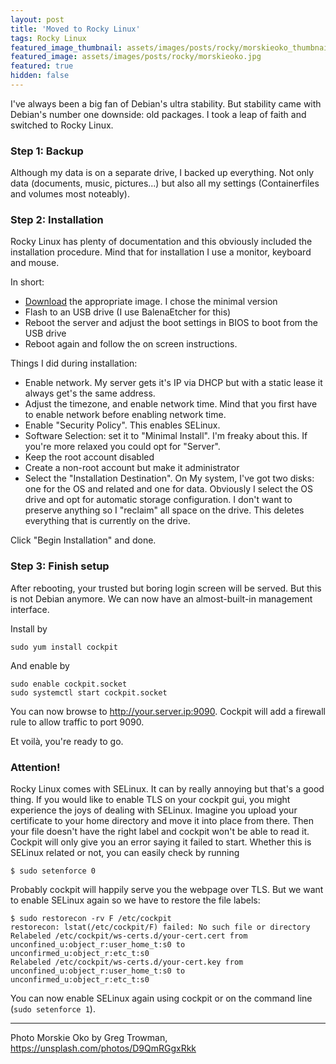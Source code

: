 ```yaml
---
layout: post
title: 'Moved to Rocky Linux'
tags: Rocky Linux
featured_image_thumbnail: assets/images/posts/rocky/morskieoko_thumbnail.jpg
featured_image: assets/images/posts/rocky/morskieoko.jpg
featured: true
hidden: false
---
```


I've always been a big fan of Debian's ultra stability. But stability came with Debian's number one downside: old packages. I took a leap of faith and switched to Rocky Linux.

<!--more-->

### Step 1: Backup

Although my data is on a separate drive, I backed up everything. Not only data (documents, music, pictures...) but also all my settings (Containerfiles and volumes most noteably).

### Step 2: Installation

Rocky Linux has plenty of documentation and this obviously included the installation procedure. Mind that for installation I use a monitor, keyboard and mouse.

In short:

- [Download](https://rockylinux.org/download/) the appropriate image. I chose the minimal version
- Flash to an USB drive (I use BalenaEtcher for this)
- Reboot the server and adjust the boot settings in BIOS to boot from the USB drive
- Reboot again and follow the on screen instructions.

Things I did during installation:
- Enable network. My server gets it's IP via DHCP but with a static lease it always get's the same address.
- Adjust the timezone, and enable network time. Mind that you first have to enable network before enabling network time.
- Enable "Security Policy". This enables SELinux.
- Software Selection: set it to "Minimal Install". I'm freaky about this. If you're more relaxed you could opt for "Server".
- Keep the root account disabled
- Create a non-root account but make it administrator
- Select the "Installation Destination". On My system, I've got two disks: one for the OS and related and one for data. Obviously I select the OS drive and opt for automatic storage configuration. I don't want to preserve anything so I "reclaim" all space on the drive. This deletes everything that is currently on the drive.

Click "Begin Installation" and done.

### Step 3: Finish setup

After rebooting, your trusted but boring login screen will be served. But this is not Debian anymore. We can now have an almost-built-in management interface.

Install by

```
sudo yum install cockpit
```

And enable by

```
sudo enable cockpit.socket
sudo systemctl start cockpit.socket
```

You can now browse to http://your.server.ip:9090. Cockpit will add a firewall rule to allow traffic to port 9090.

Et voilà, you're ready to go.

### Attention!

Rocky Linux comes with SELinux. It can by really annoying but that's a good thing.
If you would like to enable TLS on your cockpit gui, you might experience the joys of dealing with SELinux.
Imagine you upload your certificate to your home directory and move it into place from there. Then your file doesn't have the right label and cockpit won't be able to read it.
Cockpit will only give you an error saying it failed to start. Whether this is SELinux related or not, you can easily check by running

```
$ sudo setenforce 0
```

Probably cockpit will happily serve you the webpage over TLS. But we want to enable SELinux again so we have to restore the file labels:

```
$ sudo restorecon -rv F /etc/cockpit
restorecon: lstat(/etc/cockpit/F) failed: No such file or directory
Relabeled /etc/cockpit/ws-certs.d/your-cert.cert from unconfined_u:object_r:user_home_t:s0 to unconfirmed_u:object_r:etc_t:s0
Relabeled /etc/cockpit/ws-certs.d/your-cert.key from unconfined_u:object_r:user_home_t:s0 to unconfirmed_u:object_r:etc_t:s0
```

You can now enable SELinux again using cockpit or on the command line (`sudo setenforce 1`).

---

Photo Morskie Oko by Greg Trowman, https://unsplash.com/photos/D9QmRGgxRkk
